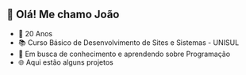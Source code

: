 ## 👋 Olá! Me chamo João

- 🔵 20 Anos
- 📚 Curso Básico de Desenvolvimento de Sites e Sistemas - UNISUL
- 📖 Em busca de conhecimento e aprendendo sobre Programação
- 🌐 Aqui estão alguns projetos
